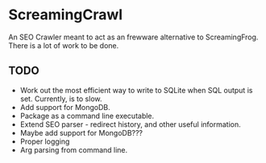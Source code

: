 # ScreamingCrawl

An SEO Crawler meant to act as an frewware alternative to ScreamingFrog. There is a lot of work to be done.

## TODO
* Work out the most efficient way to write to SQLite when SQL output is set. Currently, is to slow.
* Add support for MongoDB.
* Package as a command line executable.
* Extend SEO parser - redirect history, and other useful information.
* Maybe add support for MongoDB???
* Proper logging
* Arg parsing from command line.
